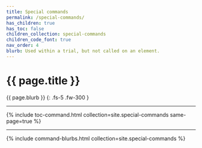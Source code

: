 ```yaml
---
title: Special commands
permalink: /special-commands/
has_children: true
has_toc: false
children_collection: special-commands
children_code_font: true
nav_order: 4
blurb: Used within a trial, but not called on an element.
---
```


# {{ page.title }}

{{ page.blurb }}
{: .fs-5 .fw-300 }

---

{% include toc-command.html collection=site.special-commands same-page=true %}

---

{% include command-blurbs.html collection=site.special-commands %}
